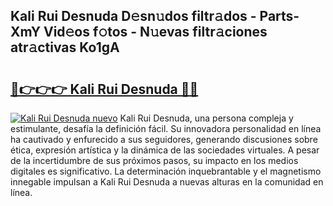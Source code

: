 ## Kali Rui Desnuda D𝚎sn𝚞dos filtr𝚊dos - Parts-XmY Vid𝚎os f𝚘tos - N𝚞evas filtr𝚊ciones atr𝚊ctivas Ko1gA

# <h2><a href="http://mb80r8.tromn.icu/?c=Kali+Rui+Desnuda">🔗👉👉👉 Kali Rui Desnuda 🔗🔗</a></h2>

[![Kali Rui Desnuda nuevo](https://i.imgur.com/pEAQMta.gif)](http://mb80r8.tromn.icu/?c=Kali+Rui+Desnuda)
Kali Rui Desnuda, una persona compleja y estimulante, desafía la definición fácil. Su innovadora personalidad en línea ha cautivado y enfurecido a sus seguidores, generando discusiones sobre ética, expresión artística y la dinámica de las sociedades virtuales. A pesar de la incertidumbre de sus próximos pasos, su impacto en los medios digitales es significativo. La determinación inquebrantable y el magnetismo innegable impulsan a Kali Rui Desnuda a nuevas alturas en la comunidad en línea.
